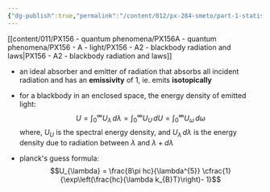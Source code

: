 ```yaml
---
{"dg-publish":true,"permalink":"/content/012/px-284-smeto/part-1-statistical-mechanics/j-photons/px-284-j1-blackbody-radiation/","noteIcon":"1","created":"2025-08-27T13:15:24.741+01:00","updated":"2025-05-04T15:28:19.000+01:00"}
---
```



[[content/011/PX156 - quantum phenomena/PX156A - quantum phenomena/PX156 - A - light/PX156 - A2 - blackbody radiation and laws\|PX156 - A2 - blackbody radiation and laws]]
- an ideal absorber and emitter of radiation that absorbs all incident radiation and has an **emissivity** of $1$, ie. emits **isotopically**
- for a blackbody in an enclosed space, the energy density of emitted light:
$$U = \int_{0}^{\infty}U_{\lambda} \, d\lambda = \int_{0}^{\infty}U_{U} \, dU = \int_{0}^{\infty}U_{\omega} \, d\omega$$
	where, $U_{U}$ is the spectral energy density, and $U_{\lambda}\,d\lambda$ is the energy density due to radiation between $\lambda$ and $\lambda + d\lambda$

- planck's guess formula:
$$U_{\lambda} = \frac{8\pi hc}{\lambda^{5}} \cfrac{1}{\exp\left(\frac{hc}{\lambda k_{B}T}\right)- 1}$$
